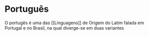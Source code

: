# Português

O portugês é uma das [[Linguagens]]  de Origem do Latim falada em Portugal  e no Brasil, na qual diverge-se em duas variantes
